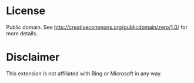 License
================

Public domain. See http://creativecommons.org/publicdomain/zero/1.0/ for
more details.

Disclaimer
================

This extension is not affiliated with Bing or Microsoft in any way.

